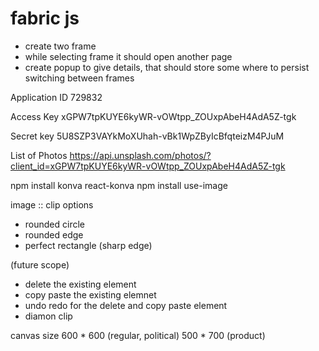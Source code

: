 # fabric js


- create two frame
- while selecting frame it should open another page
- create popup to give details, that should store some where to persist switching between frames


Application ID
729832

Access Key
xGPW7tpKUYE6kyWR-vOWtpp_ZOUxpAbeH4AdA5Z-tgk

Secret key
5U8SZP3VAYkMoXUhah-vBk1WpZByIcBfqteizM4PJuM


List of Photos
https://api.unsplash.com/photos/?client_id=xGPW7tpKUYE6kyWR-vOWtpp_ZOUxpAbeH4AdA5Z-tgk



npm install konva react-konva
npm install use-image


image :: clip options
- rounded circle 
- rounded edge
- perfect rectangle (sharp edge)


(future scope)
- delete the existing element
- copy paste the existing elemnet
- undo redo for the delete and copy paste element
- diamon clip 

canvas size 
 600 * 600 (regular, political)
 500 * 700 (product)
